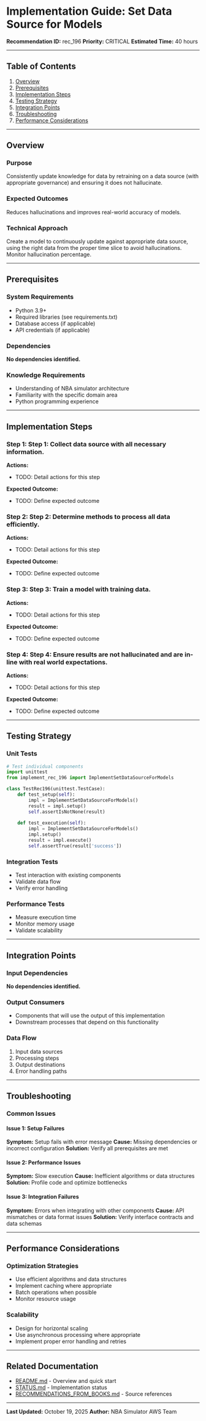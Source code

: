 # Implementation Guide: Set Data Source for Models

**Recommendation ID:** rec_196
**Priority:** CRITICAL
**Estimated Time:** 40 hours

---

## Table of Contents

1. [Overview](#overview)
2. [Prerequisites](#prerequisites)
3. [Implementation Steps](#implementation-steps)
4. [Testing Strategy](#testing-strategy)
5. [Integration Points](#integration-points)
6. [Troubleshooting](#troubleshooting)
7. [Performance Considerations](#performance-considerations)

---

## Overview

### Purpose

Consistently update knowledge for data by retraining on a data source (with appropriate governance) and ensuring it does not hallucinate.

### Expected Outcomes

Reduces hallucinations and improves real-world accuracy of models.

### Technical Approach

Create a model to continuously update against appropriate data source, using the right data from the proper time slice to avoid hallucinations. Monitor hallucination percentage.

---

## Prerequisites

### System Requirements

- Python 3.9+
- Required libraries (see requirements.txt)
- Database access (if applicable)
- API credentials (if applicable)

### Dependencies

**No dependencies identified.**

### Knowledge Requirements

- Understanding of NBA simulator architecture
- Familiarity with the specific domain area
- Python programming experience

---

## Implementation Steps

### Step 1: Step 1: Collect data source with all necessary information.

**Actions:**
- TODO: Detail actions for this step

**Expected Outcome:**
- TODO: Define expected outcome

### Step 2: Step 2: Determine methods to process all data efficiently.

**Actions:**
- TODO: Detail actions for this step

**Expected Outcome:**
- TODO: Define expected outcome

### Step 3: Step 3: Train a model with training data.

**Actions:**
- TODO: Detail actions for this step

**Expected Outcome:**
- TODO: Define expected outcome

### Step 4: Step 4: Ensure results are not hallucinated and are in-line with real world expectations.

**Actions:**
- TODO: Detail actions for this step

**Expected Outcome:**
- TODO: Define expected outcome



---

## Testing Strategy

### Unit Tests

```python
# Test individual components
import unittest
from implement_rec_196 import ImplementSetDataSourceForModels

class TestRec196(unittest.TestCase):
    def test_setup(self):
        impl = ImplementSetDataSourceForModels()
        result = impl.setup()
        self.assertIsNotNone(result)
    
    def test_execution(self):
        impl = ImplementSetDataSourceForModels()
        impl.setup()
        result = impl.execute()
        self.assertTrue(result['success'])
```

### Integration Tests

- Test interaction with existing components
- Validate data flow
- Verify error handling

### Performance Tests

- Measure execution time
- Monitor memory usage
- Validate scalability

---

## Integration Points

### Input Dependencies

**No dependencies identified.**

### Output Consumers

- Components that will use the output of this implementation
- Downstream processes that depend on this functionality

### Data Flow

1. Input data sources
2. Processing steps
3. Output destinations
4. Error handling paths

---

## Troubleshooting

### Common Issues

#### Issue 1: Setup Failures

**Symptom:** Setup fails with error message
**Cause:** Missing dependencies or incorrect configuration
**Solution:** Verify all prerequisites are met

#### Issue 2: Performance Issues

**Symptom:** Slow execution
**Cause:** Inefficient algorithms or data structures
**Solution:** Profile code and optimize bottlenecks

#### Issue 3: Integration Failures

**Symptom:** Errors when integrating with other components
**Cause:** API mismatches or data format issues
**Solution:** Verify interface contracts and data schemas

---

## Performance Considerations

### Optimization Strategies

- Use efficient algorithms and data structures
- Implement caching where appropriate
- Batch operations when possible
- Monitor resource usage

### Scalability

- Design for horizontal scaling
- Use asynchronous processing where appropriate
- Implement proper error handling and retries

---

## Related Documentation

- [README.md](README.md) - Overview and quick start
- [STATUS.md](STATUS.md) - Implementation status
- [RECOMMENDATIONS_FROM_BOOKS.md](RECOMMENDATIONS_FROM_BOOKS.md) - Source references

---

**Last Updated:** October 19, 2025
**Author:** NBA Simulator AWS Team
